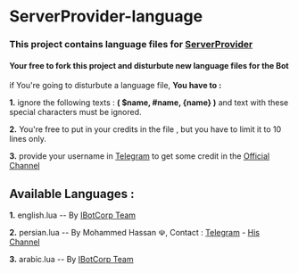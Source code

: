 # ServerProvider-language
### This project contains language files for [ServerProvider](https://t.me/serverproviderbot)


#### Your free to fork this project and disturbute new language files for the Bot

if You're going to disturbute a language file, **You have to :**

**1.** ignore the following texts : **( $name, #name, {name} )** and text with these special characters must be ignored.

**2.** You're free to put in your credits in the file , but you have to limit it to 10 lines only.

**3.** provide your username in [Telegram](https://Telegram.com) to get some credit in the [Official Channel](https://t.me/ibcorp)



## Available Languages :
**1.** english.lua -- By [IBotCorp Team](https://t.me/IBCorp)

**2.** persian.lua -- By Mohammed Hassan ☫, Contact : [Telegram](https://t.me/MohammedHassan) - [His Channel](https://t.me/FreePlus18)

**3.** arabic.lua  -- By [IBotCorp Team](https://t.me/IBCorp)
